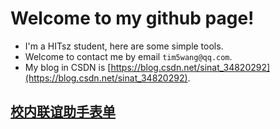 # Welcome to my github page!

- I'm a HITsz student, here are some simple tools.
- Welcome to contact me by email `tim5wang@qq.com`.
- My blog in CSDN is [https://blog.csdn.net/sinat_34820292](https://blog.csdn.net/sinat_34820292).

## [校内联谊助手表单](http://hitsz.etai.space/tools/fellowship)

